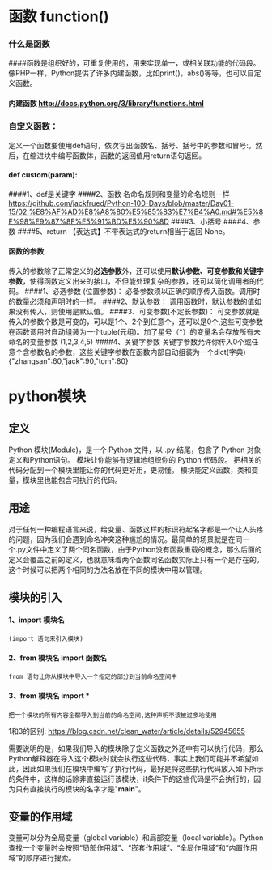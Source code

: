 # 函数 function()

### 什么是函数
####函数是组织好的，可重复使用的，用来实现单一，或相关联功能的代码段。像PHP一样，Python提供了许多内建函数，比如print()，abs()等等，也可以自定义函数。
#### 内建函数 http://docs.python.org/3/library/functions.html
### 自定义函数：
定义一个函数要使用def语句，依次写出函数名、括号、括号中的参数和冒号:，然后，在缩进块中编写函数体，函数的返回值用return语句返回。
#### def custom(param):
####1、def是关键字 
####2、函数 名命名规则和变量的命名规则一样 https://github.com/jackfrued/Python-100-Days/blob/master/Day01-15/02.%E8%AF%AD%E8%A8%80%E5%85%83%E7%B4%A0.md#%E5%8F%98%E9%87%8F%E5%91%BD%E5%90%8D
####3、小括号
####4、参数 
####5、return 【表达式】不带表达式的return相当于返回 None。

#### 函数的参数
传入的参数除了正常定义的**必选参数**外，还可以使用**默认参数、可变参数和关键字参数**，使得函数定义出来的接口，不但能处理复杂的参数，还可以简化调用者的代码。
####1、必选参数 (位置参数)：
    必备参数须以正确的顺序传入函数。调用时的数量必须和声明时的一样。
####2、默认参数：
    调用函数时，默认参数的值如果没有传入，则使用是默认值。
####3、可变参数(不定长参数)：
    可变参数就是传入的参数个数是可变的，可以是1个、2个到任意个，还可以是0个,这些可变参数在函数调用时自动组装为一个tuple(元组)。加了星号（*）的变量名会存放所有未命名的变量参数
    (1,2,3,4,5)
####4、关键字参数
    关键字参数允许你传入0个或任意个含参数名的参数，这些关键字参数在函数内部自动组装为一个dict(字典)
    {"zhangsan":60,"jack":90,"tom":80}


# python模块

## 定义
Python 模块(Module)，是一个 Python 文件，以 .py 结尾，包含了 Python 对象定义和Python语句。
模块让你能够有逻辑地组织你的 Python 代码段。
把相关的代码分配到一个模块里能让你的代码更好用，更易懂。
模块能定义函数，类和变量，模块里也能包含可执行的代码。

## 用途
对于任何一种编程语言来说，给变量、函数这样的标识符起名字都是一个让人头疼的问题，因为我们会遇到命名冲突这种尴尬的情况。最简单的场景就是在同一个.py文件中定义了两个同名函数，由于Python没有函数重载的概念，那么后面的定义会覆盖之前的定义，也就意味着两个函数同名函数实际上只有一个是存在的。这个时候可以把两个相同的方法名放在不同的模块中用以管理。
    
## 模块的引入
#### 1、import 模块名  
    (import 语句来引入模块)
#### 2、from 模块名 import 函数名
    from 语句让你从模块中导入一个指定的部分到当前命名空间中
#### 3、from 模块名 import * 
    把一个模块的所有内容全都导入到当前的命名空间,这种声明不该被过多地使用
1和3的区别: https://blog.csdn.net/clean_water/article/details/52945655

需要说明的是，如果我们导入的模块除了定义函数之外还中有可以执行代码，那么Python解释器在导入这个模块时就会执行这些代码，事实上我们可能并不希望如此，因此如果我们在模块中编写了执行代码，最好是将这些执行代码放入如下所示的条件中，这样的话除非直接运行该模块，if条件下的这些代码是不会执行的，因为只有直接执行的模块的名字才是"__main__"。

## 变量的作用域

变量可以分为全局变量（global variable）和局部变量（local variable）。Python查找一个变量时会按照“局部作用域”、“嵌套作用域”、“全局作用域”和“内置作用域”的顺序进行搜索。
